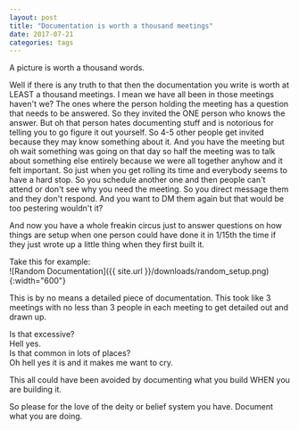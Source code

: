 ```yaml
---
layout: post
title: "Documentation is worth a thousand meetings"
date: 2017-07-21
categories: tags
---
```

A picture is worth a thousand words.

Well if there is any truth to that then the documentation you write is worth at LEAST a thousand meetings. I mean we have all been in those meetings haven't we? The ones where the person holding the meeting has a question that needs to be answered. So they invited the ONE person who knows the answer. But oh that person hates documenting stuff and is notorious for telling you to go figure it out yourself. So 4-5 other people get invited because they may know something about it. And you have the meeting but oh wait something was going on that day so half the meeting was to talk about something else entirely because we were all together anyhow and it felt important. So just when you get rolling its time and everybody seems to have a hard stop. So you schedule another one and then people can't attend or don't see why you need the meeting. So you direct message them and they don't respond. And you want to DM them again but that would be too pestering wouldn't it?

And now you have a whole freakin circus just to answer questions on how things are setup when one person could have done it in 1/15th the time if they just wrote up a little thing when they first built it.

Take this for example:<br>
![Random Documentation]({{ site.url }}/downloads/random_setup.png){:width="600"}

This is by no means a detailed piece of documentation. This took like 3 meetings with no less than 3 people in each meeting to get detailed out and drawn up.

Is that excessive? <br>Hell yes. <br>Is that common in lots of places? <br>Oh hell yes it is and it makes me want to cry.

This all could have been avoided by documenting what you build WHEN you are building it.

So please for the love of the deity or belief system you have. Document what you are doing.